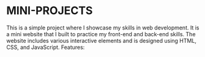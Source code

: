 # MINI-PROJECTS
This is a simple project where I showcase my skills in web development. It is a mini website that I built to practice my front-end and back-end skills. The website includes various interactive elements and is designed using HTML, CSS, and JavaScript.  Features:  
